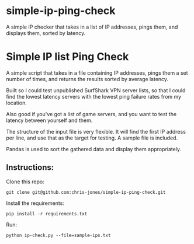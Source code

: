 # simple-ip-ping-check
A simple IP checker that takes in a list of IP addresses, pings them, and displays them, sorted by latency.


Simple IP list Ping Check
=======================

A simple script that takes in a file containing IP addresses, pings them a set number of times, and returns the results sorted by average latency.

Built so I could test unpublished SurfShark VPN server lists, so that I could find the lowest latency servers with the lowest ping failure rates from my location.

Also good if you've got a list of game servers, and you want to test the latency between yourself and them.

The structure of the input file is very flexible. It will find the first IP address per line, and use that as the target for testing. A sample file is included.

Pandas is used to sort the gathered data and display them appropriately.


Instructions:
-------------

Clone this repo:

    git clone git@github.com:chris-jones/simple-ip-ping-check.git

Install the requirements:

    pip install -r requirements.txt

Run:

    python ip-check.py --file=sample-ips.txt

